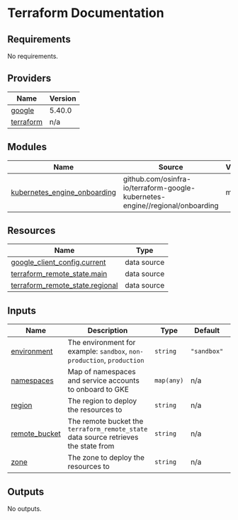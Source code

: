 # Terraform Documentation

<!-- BEGINNING OF PRE-COMMIT-TERRAFORM DOCS HOOK -->
## Requirements

No requirements.

## Providers

| Name | Version |
|------|---------|
| <a name="provider_google"></a> [google](#provider\_google) | 5.40.0 |
| <a name="provider_terraform"></a> [terraform](#provider\_terraform) | n/a |

## Modules

| Name | Source | Version |
|------|--------|---------|
| <a name="module_kubernetes_engine_onboarding"></a> [kubernetes\_engine\_onboarding](#module\_kubernetes\_engine\_onboarding) | github.com/osinfra-io/terraform-google-kubernetes-engine//regional/onboarding | main |

## Resources

| Name | Type |
|------|------|
| [google_client_config.current](https://registry.terraform.io/providers/hashicorp/google/latest/docs/data-sources/client_config) | data source |
| [terraform_remote_state.main](https://registry.terraform.io/providers/hashicorp/terraform/latest/docs/data-sources/remote_state) | data source |
| [terraform_remote_state.regional](https://registry.terraform.io/providers/hashicorp/terraform/latest/docs/data-sources/remote_state) | data source |

## Inputs

| Name | Description | Type | Default | Required |
|------|-------------|------|---------|:--------:|
| <a name="input_environment"></a> [environment](#input\_environment) | The environment for example: `sandbox`, `non-production`, `production` | `string` | `"sandbox"` | no |
| <a name="input_namespaces"></a> [namespaces](#input\_namespaces) | Map of namespaces and service accounts to onboard to GKE | `map(any)` | n/a | yes |
| <a name="input_region"></a> [region](#input\_region) | The region to deploy the resources to | `string` | n/a | yes |
| <a name="input_remote_bucket"></a> [remote\_bucket](#input\_remote\_bucket) | The remote bucket the `terraform_remote_state` data source retrieves the state from | `string` | n/a | yes |
| <a name="input_zone"></a> [zone](#input\_zone) | The zone to deploy the resources to | `string` | n/a | yes |

## Outputs

No outputs.
<!-- END OF PRE-COMMIT-TERRAFORM DOCS HOOK -->
